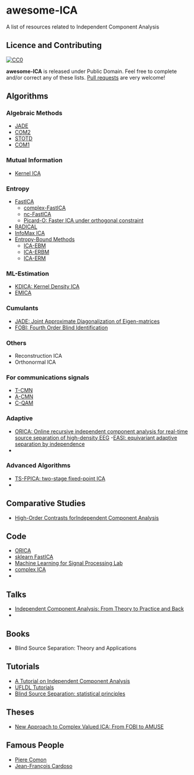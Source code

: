 # awesome-ICA
A list of resources related to Independent Component Analysis


## Licence and Contributing
[![CC0](http://i.creativecommons.org/p/zero/1.0/88x31.png)](http://creativecommons.org/publicdomain/zero/1.0/)

**awesome-ICA** is released under Public Domain. Feel free to complete and/or correct any of these lists. 
[Pull requests](https://github.com/tpl2go/awesome-ICA/pulls) are very welcome!

## Algorithms

### Algebraic Methods
- [JADE](https://pdfs.semanticscholar.org/1e74/ddf23992e14182f42b173e673546824996eb.pdf)
- [COM2](https://hal.archives-ouvertes.fr/hal-00417283/document)
- [STOTD](https://hal.archives-ouvertes.fr/hal-00417283/document)
- [COM1](https://www2.spsc.tugraz.at/people/franklyn/ICASSP97/pdf/author/ic973453.pdf)
### Mutual Information 
- [Kernel ICA](https://www.di.ens.fr/~fbach/kernelICA-jmlr.pdf)
### Entropy 
- [FastICA](https://www.cs.helsinki.fi/u/ahyvarin/papers/TNN99_reprint.pdf)
    - [complex-FastICA](https://www.cs.helsinki.fi/u/ahyvarin/papers/IJNS00.pdf)
    - [nc-FastICA](https://ieeexplore.ieee.org/document/4454224)
    - [Picard-O: Faster ICA under orthogonal constraint](https://hal.inria.fr/hal-01651842)
- [RADICAL](https://people.cs.umass.edu/~elm/papers/learned-miller03a.pdf)
- [InfoMax ICA](http://www.inf.fu-berlin.de/lehre/WS05/Mustererkennung/infomax/infomax.pdf)
- [Entropy-Bound Methods](http://mlsp.umbc.edu/ica_ebm.html)
    - [ICA-EBM](https://ieeexplore.ieee.org/document/5499122)
    - [ICA-ERBM](https://ieeexplore.ieee.org/abstract/document/5495311)
    - [ICA-ERM](https://ieeexplore.ieee.org/document/6845364)
### ML-Estimation
- [KDICA: Kernel Density ICA](https://link.springer.com/chapter/10.1007/11679363_4)
- [EMICA](https://www.ics.uci.edu/~welling/classnotes/papers_class/ICA.ps.gz)
### Cumulants
- [JADE: Joint Approximate Diagonalization of Eigen-matrices](https://pdfs.semanticscholar.org/1e74/ddf23992e14182f42b173e673546824996eb.pdf)
- [FOBI: Fourth Order Blind Identification](https://ieeexplore.ieee.org/document/266878)
### Others
- Reconstruction ICA
- Orthonormal ICA

### For communications signals
- [T-CMN](https://ieeexplore.ieee.org/document/4443874)
- [A-CMN](https://ieeexplore.ieee.org/document/4053625)
- [C-QAM](https://ieeexplore.ieee.org/document/4217441)

### Adaptive
- [ORICA: Online recursive independent component analysis for real-time source separation of high-density EEG](https://ieeexplore.ieee.org/abstract/document/6944462)
-[EASI: equivariant adaptive separation by independence](https://ieeexplore.ieee.org/document/553476)
- 

### Advanced Algorithms
- [TS-FPICA: two-stage fixed-point ICA](http://journal13.magtechjournal.com/Jwk_yddxen/fileup/PDF/2015wz-042.pdf)
- 

## Comparative Studies
- [High-Order Contrasts forIndependent Component Analysis](http://www2.iap.fr/users/cardoso/papers/neuralcomp_2ppf.pdf)

## Code
- [ORICA](https://github.com/goodshawn12/orica)
- [sklearn FastICA](https://scikit-learn.org/stable/modules/generated/sklearn.decomposition.FastICA.html)
- [Machine Learning for Signal Processing Lab](http://mlsp.umbc.edu/resources.html)
- [complex ICA](https://github.com/afbujan/complex_ica/)
- 


## Talks
- [Independent Component Analysis: From Theory to Practice and Back](https://www.youtube.com/watch?v=KSIA908KNiw)
- 

## Books
- Blind Source Separation: Theory and Applications 

## Tutorials
- [A Tutorial on Independent Component Analysis](https://arxiv.org/abs/1404.2986)
- [UFLDL Tutorials](http://ufldl.stanford.edu/tutorial/unsupervised/ICA/)
- [Blind Source Separation: statistical principles](http://www2.iap.fr/users/cardoso/papers/ProcIEEE.pdf)

## Theses
- [New Approach to Complex Valued ICA: From FOBI to AMUSE](https://sal.aalto.fi/publications/pdf-files/tlie16_public.pdf)

## Famous People
- [Piere Comon](http://www.gipsa-lab.grenoble-inp.fr/~pierre.comon/)
- [Jean-François Cardoso](http://www2.iap.fr/users/cardoso/)
